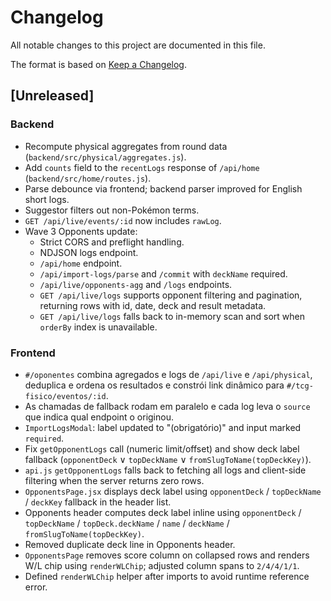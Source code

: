 # Changelog

All notable changes to this project are documented in this file.

The format is based on [Keep a Changelog](https://keepachangelog.com/en/1.1.0/).

## [Unreleased]
### Backend
- Recompute physical aggregates from round data (`backend/src/physical/aggregates.js`).
- Add `counts` field to the `recentLogs` response of `/api/home` (`backend/src/home/routes.js`).
- Parse debounce via frontend; backend parser improved for English short logs.
- Suggestor filters out non-Pokémon terms.
- `GET /api/live/events/:id` now includes `rawLog`.
- Wave 3 Opponents update:
  - Strict CORS and preflight handling.
  - NDJSON logs endpoint.
  - `/api/home` endpoint.
  - `/api/import-logs/parse` and `/commit` with `deckName` required.
  - `/api/live/opponents-agg` and `/logs` endpoints.
  - `GET /api/live/logs` supports opponent filtering and pagination, returning rows with id, date, deck and result metadata.
  - `GET /api/live/logs` falls back to in-memory scan and sort when `orderBy` index is unavailable.

### Frontend
- `#/oponentes` combina agregados e logs de `/api/live` e `/api/physical`, deduplica e ordena os resultados e constrói link dinâmico para `#/tcg-fisico/eventos/:id`.
- As chamadas de fallback rodam em paralelo e cada log leva o `source` que indica qual endpoint o originou.
- `ImportLogsModal`: label updated to "(obrigatório)" and input marked `required`.
- Fix `getOpponentLogs` call (numeric limit/offset) and show deck label fallback (`opponentDeck` ∨ `topDeckName` ∨ `fromSlugToName(topDeckKey)`).
- `api.js` `getOpponentLogs` falls back to fetching all logs and client-side filtering when the server returns zero rows.
- `OpponentsPage.jsx` displays deck label using `opponentDeck` / `topDeckName` / `deckKey` fallback in the header list.
- Opponents header computes deck label inline using `opponentDeck` / `topDeckName` / `topDeck.deckName` / `name` / `deckName` / `fromSlugToName(topDeckKey)`.
- Removed duplicate deck line in Opponents header.
- `OpponentsPage` removes score column on collapsed rows and renders W/L chip using `renderWLChip`; adjusted column spans to `2/4/4/1/1`.
- Defined `renderWLChip` helper after imports to avoid runtime reference error.
